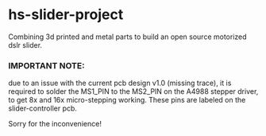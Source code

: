 # hs-slider-project
Combining 3d printed and metal parts to build an open source motorized dslr slider.

### IMPORTANT NOTE: 
due to an issue with the current pcb design v1.0 (missing trace), it is required to solder the MS1_PIN to the MS2_PIN on the A4988 stepper driver, to get 8x and 16x micro-stepping working. These pins are labeled on the slider-controller pcb.

Sorry for the inconvenience!
